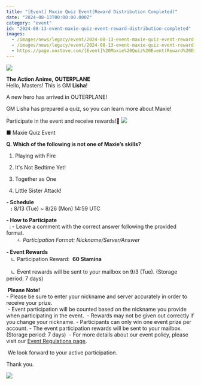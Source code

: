 ```yaml
---
title: "[Event] Maxie Quiz Event(Reward Distribution Completed)"
date: "2024-08-13T00:00:00.000Z"
category: "event"
id: "2024-08-13-event-maxie-quiz-event-reward-distribution-completed"
images:
  - /images/news/legacy/event/2024-08-13-event-maxie-quiz-event-reward-distribution-completed/36cb0ba77b9744fb9b4bc1efd899ead4.webp
  - /images/news/legacy/event/2024-08-13-event-maxie-quiz-event-reward-distribution-completed/69d8970a5bcc47eaa152cc4382ddaf59.webp
  - https://page.onstove.com/[Event]%20Maxie%20Quiz%20Event(Reward%20Distribution%20Completed)_fichiers/09_%EA%B0%90%EC%82%AC.png
---
```


![](/images/news/legacy/event/2024-08-13-event-maxie-quiz-event-reward-distribution-completed/36cb0ba77b9744fb9b4bc1efd899ead4.webp)  
  

**The Action Anime, OUTERPLANE**  
Hello, Masters! This is GM **Lisha**!

  
A new hero has arrived in OUTERPLANE!

GM Lisha has prepared a quiz, so you can learn more about Maxie! 

Participate in the event and receive rewards!🎁 ![](/images/news/legacy/event/2024-08-13-event-maxie-quiz-event-reward-distribution-completed/69d8970a5bcc47eaa152cc4382ddaf59.webp)

■ Maxie Quiz Event

**Q. Which of the following is not one of Maxie’s skills?**

1) Playing with Fire

2) It's Not Bedtime Yet!

3) Together as One

4) Little Sister Attack!

**\- Schedule**  
   **:** 8/13 (Tue) ~ 8/26 (Mon) 14:59 UTC  
  
**\- How to Participate**  
  : - Leave a comment with the correct answer following the provided format.  
       *ㄴ Participation Format:* *Nickname/Server/Answer*

**\- Event Rewards**  
   ㄴ Participation Reward:  **60 Stamina**  
  
   ㄴ Event rewards will be sent to your mailbox on 9/3 (Tue). (Storage period: 7 days)

  
 **Please Note!**  
\- Please be sure to enter your nickname and server accurately in order to receive your prize.  
 - Event participation will be counted based on the nickname you provide when participating in the event.  - Rewards may not be given out correctly if you change your nickname. - Participants can only win one event prize per account. - The event participation rewards will be sent to your mailbox. (Storage period: 7 days)  - For more details about our event policy, please visit our [Event Regulations page](https://common.game.onstove.com/terms/index?gameType=MOBILE&termsType=8&langCode=en).

  
 We look forward to your active participation.

Thank you.

![](https://page.onstove.com/[Event]%20Maxie%20Quiz%20Event(Reward%20Distribution%20Completed)_fichiers/09_%EA%B0%90%EC%82%AC.png)
